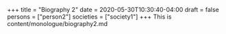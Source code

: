 +++
title = "Biography 2"
date = 2020-05-30T10:30:40-04:00
draft = false
persons = ["person2"]
societies = ["society1"]
+++
This is content/monologue/biography2.md
